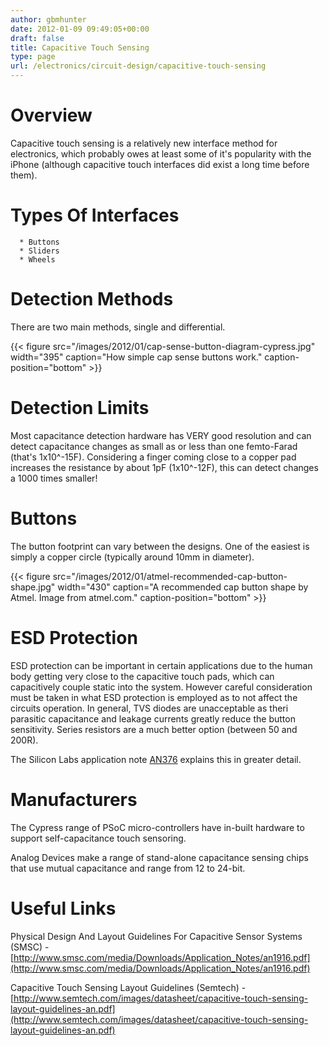```yaml
---
author: gbmhunter
date: 2012-01-09 09:49:05+00:00
draft: false
title: Capacitive Touch Sensing
type: page
url: /electronics/circuit-design/capacitive-touch-sensing
---
```


# Overview




Capacitive touch sensing is a relatively new interface method for electronics, which probably owes at least some of it's popularity with the iPhone (although capacitive touch interfaces did exist a long time before them).




# Types Of Interfaces





	  * Buttons
	  * Sliders
	  * Wheels



# Detection Methods




There are two main methods, single and differential.



{{< figure src="/images/2012/01/cap-sense-button-diagram-cypress.jpg" width="395" caption="How simple cap sense buttons work." caption-position="bottom" >}}



# Detection Limits




Most capacitance detection hardware has VERY good resolution and can detect capacitance changes as small as or less than one femto-Farad (that's 1x10^-15F). Considering a finger coming close to a copper pad increases the resistance by about 1pF (1x10^-12F), this can detect changes a 1000 times smaller!




# Buttons




The button footprint can vary between the designs. One of the easiest is simply a copper circle (typically around 10mm in diameter).



{{< figure src="/images/2012/01/atmel-recommended-cap-button-shape.jpg" width="430" caption="A recommended cap button shape by Atmel. Image from atmel.com." caption-position="bottom" >}}



# ESD Protection




ESD protection can be important in certain applications due to the human body getting very close to the capacitive touch pads, which can capacitively couple static into the system. However careful consideration must be taken in what ESD protection is employed as to not affect the circuits operation. In general, TVS diodes are unacceptable as theri parasitic capacitance and leakage currents greatly reduce the button sensitivity. Series resistors are a much better option (between 50 and 200R).




The Silicon Labs application note [AN376](http://www.silabs.com/Support%20Documents/TechnicalDocs/AN376.pdf) explains this in greater detail.




# Manufacturers




The Cypress range of PSoC micro-controllers have in-built hardware to support self-capacitance touch sensoring.




Analog Devices make a range of stand-alone capacitance sensing chips that use mutual capacitance and range from 12 to 24-bit.




# Useful Links




Physical Design And Layout Guidelines For Capacitive Sensor Systems (SMSC) - [http://www.smsc.com/media/Downloads/Application_Notes/an1916.pdf](http://www.smsc.com/media/Downloads/Application_Notes/an1916.pdf)




Capacitive Touch Sensing Layout Guidelines (Semtech) - [http://www.semtech.com/images/datasheet/capacitive-touch-sensing-layout-guidelines-an.pdf](http://www.semtech.com/images/datasheet/capacitive-touch-sensing-layout-guidelines-an.pdf)
